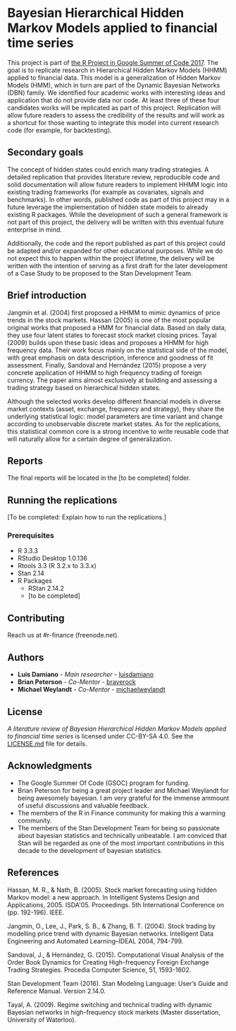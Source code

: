 # Bayesian Hierarchical Hidden Markov Models applied to financial time series

This project is part of [the R Project in Google Summer of Code 2017](https://github.com/rstats-gsoc/gsoc2017). The goal is to replicate research in Hierarchical Hidden Markov Models (HHMM) applied to financial data. This model is a generalization of Hidden Markov Models (HMM), which in turn are part of the Dynamic Bayesian Networks (DBN) family. We identified four academic works with interesting ideas and application that do not provide data nor code. At least three of these four candidates works will be replicated as part of this project. Replication will allow future readers to assess the credibility of the results and will work as a shortcut for those wanting to integrate this model into current research code (for example, for backtesting).

## Secondary goals ##

The concept of hidden states could enrich many trading strategies. A detailed replication that provides literature review, reproducible code and solid documentation will allow future readers to implement HHMM logic into existing trading frameworks (for example as covariates, signals and benchmarks). In other words, published code as part of this project may in a future leverage the implementation of hidden state models to already existing R packages. While the development of such a general framework is not part of this project, the delivery will be written with this eventual future enterprise in mind.

Additionally, the code and the report published as part of this project could be adapted and/or expanded for other educational purposes. While we do not expect this to happen within the project lifetime, the delivery will be written with the intention of serving as a first draft for the later development of a Case Study to be proposed to the Stan Development Team.

## Brief introduction

Jangmin et al. (2004) first proposed a HHMM to mimic dynamics of price trends in the stock markets. Hassan (2005) is one of the most popular original works that proposed a HMM for financial data. Based on daily data, they use four latent states to forecast stock market closing prices. Tayal (2009) builds upon these basic ideas and proposes a HHMM for high frequency data. Their work focus mainly on the statistical side of the model, with great emphasis on data description, inference and goodness of fit assessment. Finally, Sandoval and Hernández (2015) propose a very concrete application of HHMM to high frequency trading of foreign currency. The paper aims almost exclusively at building and assessing a trading strategy based on hierarchical hidden states.

Although the selected works develop different financial models in diverse market contexts (asset, exchange, frequency and strategy), they share the underlying statistical logic: model parameters are time variant and change according to unobservable discrete market states. As for the replications, this statistical common core is a strong incentive to write reusable code that will naturally allow for a certain degree of generalization.

## Reports

The final reports will be located in the [to be completed] folder.

## Running the replications

[To be completed: Explain how to run the replications.]

### Prerequisites
  * R 3.3.3
  * RStudio Desktop 1.0.136
  * Rtools 3.3 (R 3.2.x to 3.3.x)
  * Stan 2.14
  * R Packages
    * RStan 2.14.2
    * [to be completed]

## Contributing

Reach us at #r-finance (freenode.net).

## Authors

* **Luis Damiano** - *Main researcher* - [luisdamiano](https://github.com/luisdamiano)
* **Brian Peterson** - *Co-Mentor* - [braverock](https://github.com/braverock)
* **Michael Weylandt** - *Co-Mentor* - [michaelweylandt](https://github.com/michaelweylandt)

## License
_A literature review of Bayesian Hierarchical Hidden Markov Models applied to financial time series_ is licensed under CC-BY-SA 4.0. See the [LICENSE.md](LICENSE.md) file for details.

## Acknowledgments
* The Google Summer Of Code (GSOC) program for funding.
* Brian Peterson for being a great project leader and Michael Weylandt for being awesomely bayesian. I am very grateful for the immense ammount of useful discussions and valuable feedback.
* The members of the R in Finance community for making this a warming community.
* The members of the Stan Development Team for being so passionate about bayesian statistics and technically unbeatable. I am conviced that Stan will be regarded as one of the most important contributions in this decade to the development of bayesian statistics.

## References
Hassan, M. R., & Nath, B. (2005). Stock market forecasting using hidden Markov model: a new approach. In Intelligent Systems Design and Applications, 2005. ISDA'05. Proceedings. 5th International Conference on (pp. 192-196). IEEE.

Jangmin, O., Lee, J., Park, S. B., & Zhang, B. T. (2004). Stock trading by modelling price trend with dynamic Bayesian networks. Intelligent Data Engineering and Automated Learning–IDEAL 2004, 794-799.

Sandoval, J., & Hernández, G. (2015). Computational Visual Analysis of the Order Book Dynamics for Creating High-frequency Foreign Exchange Trading Strategies. Procedia Computer Science, 51, 1593-1602.

Stan Development Team (2016). Stan Modeling Language: User’s Guide and Reference Manual. Version 2.14.0.

Tayal, A. (2009). Regime switching and technical trading with dynamic Bayesian networks in high-frequency stock markets (Master dissertation, University of Waterloo).
